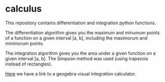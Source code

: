 # calculus
This repository contains differentiation and integration python functions.

The differentiation algorithm gives you the maximum and minumum points of a function on a given interval [a, b], including the maximorum and minimorum points.

The integration algorithm gives you the area under a given function on a given interval [a, b].
The Simpson method was used (using trapezois instead of rectangles).

[Here](https://www.geogebra.org/m/tge9bpap) we have a link to a geogebra visual integration calculator.
